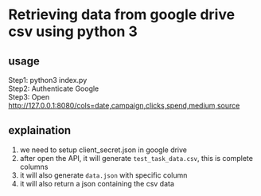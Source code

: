 # Retrieving data from google drive csv using python 3  
  
## usage  
Step1: python3 index.py  
Step2: Authenticate Google  
Step3: Open http://127.0.0.1:8080/cols=date,campaign,clicks,spend,medium,source  
  
## explaination  
1. we need to setup client_secret.json in google drive  
2. after open the API, it will generate `test_task_data.csv`, this is complete columns  
3. it will also generate `data.json` with specific column  
4. it will also return a json containing the csv data  